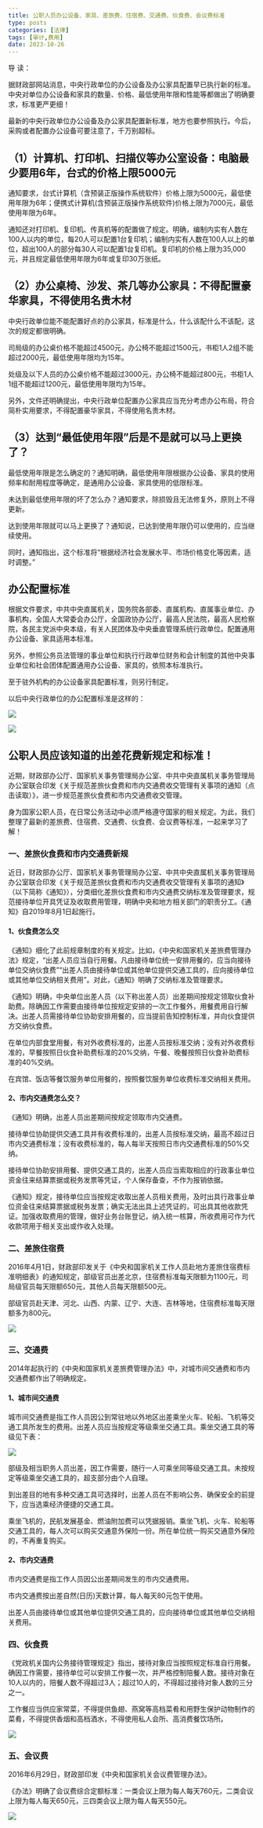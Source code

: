 ```yaml
---
title: 公职人员办公设备、家具、差旅费、住宿费、交通费、伙食费、会议费标准
type: posts
categories: [法律]
tags: [审计,费用]
date: 2023-10-26
---
```


导 读：

据财政部网站消息，中央行政单位的办公设备及办公家具配置早已执行新的标准。中央对单位办公设备和家具的数量、价格、最低使用年限和性能等都做出了明确要求，标准更严更细！

最新的中央行政单位办公设备及办公家具配置新标准，地方也要参照执行。今后，采购或者配置办公设备可要注意了，千万别超标。

## （1）计算机、打印机、扫描仪等办公室设备：电脑最少要用6年，台式的价格上限5000元

通知要求，台式计算机（含预装正版操作系统软件）价格上限为5000元，最低使用年限为6年；便携式计算机(含预装正版操作系统软件)价格上限为7000元，最低使用年限为6年。

通知还对打印机、复印机、传真机等的配置做了规定。明确，编制内实有人数在100人以内的单位，每20人可以配置1台复印机；编制内实有人数在100人以上的单位，超出100人的部分每30人可以配置1台复印机。复印机的价格上限为35,000元，并且规定最低使用年限为6年或复印30万张纸。

## （2）办公桌椅、沙发、茶几等办公家具：不得配置豪华家具，不得使用名贵木材

中央行政单位能不能配置好点的办公家具，标准是什么，什么该配什么不该配，这次的规定都很明确。

司局级的办公桌价格不能超过4500元，办公椅不能超过1500元，书柜1人2组不能超过2000元，最低使用年限均为15年。

处级及以下人员的办公桌价格不能超过3000元，办公椅不能超过800元，书柜1人1组不能超过1200元，最低使用年限均为15年。

另外，文件还明确提出，中央行政单位配置办公家具应当充分考虑办公布局，符合简朴实用要求，不得配置豪华家具，不得使用名贵木材。

## （3）达到“最低使用年限”后是不是就可以马上更换了？

最低使用年限是怎么确定的？通知明确，最低使用年限根据办公设备、家具的使用频率和耐用程度等确定，是通用办公设备、家具使用的低限标准。

未达到最低使用年限的坏了怎么办？通知要求，除损毁且无法修复外，原则上不得更新。

达到使用年限就可以马上更换了？通知说，已达到使用年限仍可以使用的，应当继续使用。

同时，通知指出，这个标准将“根据经济社会发展水平、市场价格变化等因素，适时调整。”

## 办公配置标准

根据文件要求，中共中央直属机关，国务院各部委、直属机构、直属事业单位、办事机构，全国人大常委会办公厅，全国政协办公厅，最高人民法院，最高人民检察院，各民主党派中央本级，有关人民团体及中央垂直管理系统行政单位。配置通用办公设备、家具适用本标准。

另外，参照公务员法管理的事业单位和执行行政单位财务和会计制度的其他中央事业单位和社会团体配置通用办公设备、家具的，依照本标准执行。

至于驻外机构的办公设备家具配置标准，则另行制定。

以后中央行政单位的办公配置标准是这样的：

![](https://img.richfan.site/law/audit/公职人员办公设备、家具、差旅费、住宿费、交通费、伙食费、会议费标准/公职人员办公设备、家具、差旅费、住宿费、交通费、伙食费、会议费标准_1.jpg)

![](https://img.richfan.site/law/audit/公职人员办公设备、家具、差旅费、住宿费、交通费、伙食费、会议费标准/公职人员办公设备、家具、差旅费、住宿费、交通费、伙食费、会议费标准_2.jpg)

## 公职人员应该知道的出差花费新规定和标准！

近期，财政部办公厅、国家机关事务管理局办公室、中共中央直属机关事务管理局办公室联合印发《关于规范差旅伙食费和市内交通费收交管理有关事项的通知（点击读取）》，进一步规范差旅伙食费和市内交通费收交管理。

身为国家公职人员，在日常公务活动中必须严格遵守国家的相关规定。为此，我们整理了最新的差旅费、住宿费、交通费、伙食费、会议费等标准，一起来学习了解！

### 一、差旅伙食费和市内交通费新规

近日，财政部办公厅、国家机关事务管理局办公室、中共中央直属机关事务管理局办公室联合印发《关于规范差旅伙食费和市内交通费收交管理有关事项的通知》（以下简称《通知》），分类细化差旅伙食费和市内交通费交纳标准及管理要求，规范接待单位开具凭证及收取费用管理，明确中央和地方相关部门的职责分工。《通知》自2019年8月1日起施行。

#### 1、伙食费怎么交

《通知》细化了此前规章制度的有关规定。比如，《中央和国家机关差旅费管理办法》规定，“出差人员应当自行用餐。凡由接待单位统一安排用餐的，应当向接待单位交纳伙食费”“出差人员由接待单位或其他单位提供交通工具的，应向接待单位或其他单位交纳相关费用”。对此，《通知》明确了交纳标准及管理要求。

《通知》明确，中央单位出差人员（以下称出差人员）出差期间按规定领取伙食补助费。除确因工作需要由接待单位按规定安排的一次工作餐外，用餐费用自行解决。出差人员需接待单位协助安排用餐的，应当提前告知控制标准，并向伙食提供方交纳伙食费。

在单位内部食堂用餐，有对外收费标准的，出差人员按标准交纳；没有对外收费标准的，早餐按照日伙食补助费标准的20%交纳，午餐、晚餐按照日伙食补助费标准的40%交纳。

在宾馆、饭店等餐饮服务单位用餐的，按照餐饮服务单位收费标准交纳相关费用。

#### 2、市内交通费怎么交？

《通知》明确，出差人员出差期间按规定领取市内交通费。

接待单位协助提供交通工具并有收费标准的，出差人员按标准交纳，最高不超过日市内交通费标准；没有收费标准的，每人每半天按照日市内交通费标准的50%交纳。

接待单位协助安排用餐、提供交通工具的，出差人员应当索取相应的行政事业单位资金往来结算票据或税务发票等凭证，个人保存备查，不作为报销依据。

《通知》规定，接待单位应当按规定收取出差人员相关费用，及时出具行政事业单位资金往来结算票据或税务发票；确实无法出具上述凭证的，可出具其他收款凭证。加强收取费用的管理，做好业务台账登记，纳入统一核算，所收费用可作为代收款项用于相关支出或作收入处理。

### 二、差旅住宿费

2016年4月1日，财政部印发关于《中央和国家机关工作人员赴地方差旅住宿费标准明细表》的通知规定，部级官员出差北京，住宿费标准每天限额为1100元，司局级官员每天限额650元，其他人员每天限额500元。

部级官员赴天津、河北、山西、内蒙、辽宁、大连、吉林等地，住宿费标准每天限额多为800元。

![](https://img.richfan.site/law/audit/公职人员办公设备、家具、差旅费、住宿费、交通费、伙食费、会议费标准/公职人员办公设备、家具、差旅费、住宿费、交通费、伙食费、会议费标准_3.jpg)

### 三、交通费

2014年起执行的《中央和国家机关差旅费管理办法》中，对城市间交通费和市内交通费都作出了明确规定。

#### 1、城市间交通费

城市间交通费是指工作人员因公到常驻地以外地区出差乘坐火车、轮船、飞机等交通工具所发生的费用。出差人员应当按规定等级乘坐交通工具。乘坐交通工具的等级见下表：

![](https://img.richfan.site/law/audit/公职人员办公设备、家具、差旅费、住宿费、交通费、伙食费、会议费标准/公职人员办公设备、家具、差旅费、住宿费、交通费、伙食费、会议费标准_4.png)

部级及相当职务人员出差，因工作需要，随行一人可乘坐同等级交通工具。未按规定等级乘坐交通工具的，超支部分由个人自理。

到出差目的地有多种交通工具可选择时，出差人员在不影响公务、确保安全的前提下，应当选乘经济便捷的交通工具。

乘坐飞机的，民航发展基金、燃油附加费可以凭据报销。乘坐飞机、火车、轮船等交通工具的，每人次可以购买交通意外保险一份。所在单位统一购买交通意外保险的，不再重复购买。

#### 2、市内交通费

市内交通费是指工作人员因公出差期间发生的市内交通费用。

市内交通费按出差自然(日历)天数计算，每人每天80元包干使用。

出差人员由接待单位或其他单位提供交通工具的，应向接待单位或其他单位交纳相关费用。

### 四、伙食费

《党政机关国内公务接待管理规定》指出，接待对象应当按照规定标准自行用餐。确因工作需要，接待单位可以安排工作餐一次，并严格控制陪餐人数。接待对象在10人以内的，陪餐人数不得超过3人；超过10人的，不得超过接待对象人数的三分之一。

工作餐应当供应家常菜，不得提供鱼翅、燕窝等高档菜肴和用野生保护动物制作的菜肴，不得提供香烟和高档酒水，不得使用私人会所、高消费餐饮场所。

![](https://img.richfan.site/law/audit/公职人员办公设备、家具、差旅费、住宿费、交通费、伙食费、会议费标准/公职人员办公设备、家具、差旅费、住宿费、交通费、伙食费、会议费标准_5.jpg)

### 五、会议费

2016年6月29日，财政部印发《中央和国家机关会议费管理办法》。

《办法》明确了会议费综合定额标准：一类会议上限为每人每天760元，二类会议上限为每人每天650元，三四类会议上限为每人每天550元。

![](https://img.richfan.site/law/audit/公职人员办公设备、家具、差旅费、住宿费、交通费、伙食费、会议费标准/公职人员办公设备、家具、差旅费、住宿费、交通费、伙食费、会议费标准_6.jpg)